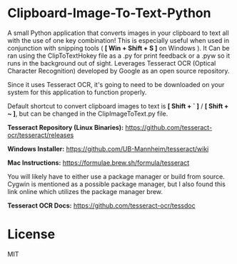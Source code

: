 # Clipboard-Image-To-Text-Python
A small Python application that converts images in your clipboard to text all with the use of one key combination! This is especially useful when used in conjunction with snipping tools ( **[ Win + Shift + S ]** on Windows ). It Can be ran using the ClipToTextHokey file as a .py for print feedback or a .pyw so it runs in the background out of sight. Leverages Tesseract OCR (Optical Character Recognition) developed by Google as an open source repository.

Since it uses Tesseract OCR, it's going to need to be downloaded on your system for this application to function properly. 

Default shortcut to convert clipboard images to text is **[ Shift + ` ]** / **[ Shift + ~ ]**, but can be changed in the ClipImageToText.py file.

**Tesseract Repository (Linux Binaries):**
https://github.com/tesseract-ocr/tesseract/releases

**Windows Installer:**
https://github.com/UB-Mannheim/tesseract/wiki

**Mac Instructions:**
https://formulae.brew.sh/formula/tesseract

You will likely have to either use a package manager or build from source. Cygwin is mentioned as a possible package manager, but I also found this link online which utilizes the package manager brew.

**Tesseract OCR Docs:**
https://github.com/tesseract-ocr/tessdoc

# License
MIT